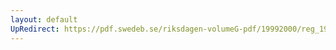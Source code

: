 ```yaml
---
layout: default
UpRedirect: https://pdf.swedeb.se/riksdagen-volumeG-pdf/19992000/reg_19992000/reg_19992000_0464.pdf
---
```


